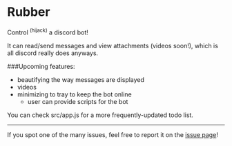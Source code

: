 # Rubber

Control <sup>(hijack)</sup> a discord bot!

It can read/send messages and view attachments (videos soon!), which is all discord really does anyways.

###Upcoming features:
- beautifying the way messages are displayed
- videos
- minimizing to tray to keep the bot online
    - user can provide scripts for the bot

You can check src/app.js for a more frequently-updated todo list. 

---

If you spot one of the many issues, feel free to report it on the [issue page](https://github.com/kiawildberger/vassalize/issues)!